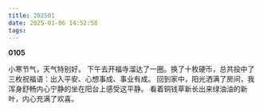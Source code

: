 ```yaml
---
title: 202501
date: 2025-01-06 14:52:58
tags:
---
```


**0105**

小寒节气，天气特别好。
下午去开福寺溜达了一圈。换了十枚硬币，总共投中了三枚祝福语：出入平安、心想事成、事业有成。
回到家中，阳光洒满了房间，我浑身舒畅内心宁静的坐在阳台上感受这平静。
看着铜钱草新长出来绿油油的新叶，内心充满了欢喜。
